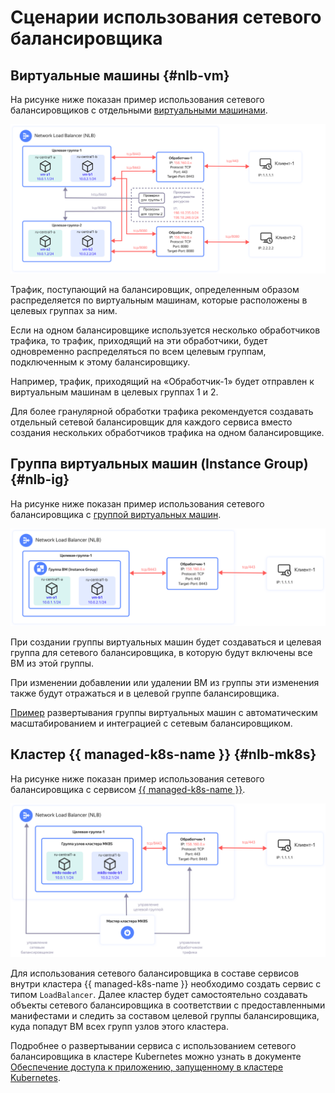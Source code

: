# Сценарии использования сетевого балансировщика

## Виртуальные машины {#nlb-vm}

На рисунке ниже показан пример использования сетевого балансировщиков с отдельными [виртуальными машинами](../../compute/concepts/vm.md).


![NLB-VM](../../_assets/network-load-balancer/nlb-vm.svg)


Трафик, поступающий на балансировщик, определенным образом распределяется по виртуальным машинам, которые расположены в целевых группах за ним.

Если на одном балансировщике используется несколько обработчиков трафика, то трафик, приходящий на эти обработчики, будет одновременно распределяться по всем целевым группам, подключенным к этому балансировщику.

Например, трафик, приходящий на «Обработчик-1» будет отправлен к виртуальным машинам в целевых группах 1 и 2. 

Для более гранулярной обработки трафика рекомендуется создавать отдельный сетевой балансировщик для каждого сервиса вместо создания нескольких обработчиков трафика на одном балансировщике.

## Группа виртуальных машин (Instance Group) {#nlb-ig}

На рисунке ниже показан пример использования сетевого балансировщика с [группой виртуальных машин](../../compute/concepts/instance-groups/index.md).


![NLB-IG](../../_assets/network-load-balancer/nlb-ig.svg)


При создании группы виртуальных машин будет создаваться и целевая группа для сетевого балансировщика, в которую будут включены все ВМ из этой группы.

При изменении добавлении или удалении ВМ из группы эти изменения также будут отражаться и в целевой группе балансировщика.

[Пример](../../_tutorials/infrastructure/vm-autoscale.md) развертывания группы виртуальных машин с автоматическим масштабированием и интеграцией с сетевым балансировщиком.

## Кластер {{ managed-k8s-name }} {#nlb-mk8s}

На рисунке ниже показан пример использования сетевого балансировщика с сервисом [{{ managed-k8s-name }}](../../managed-kubernetes/concepts/index.md).


![NLB-MK8S](../../_assets/network-load-balancer/nlb-mk8s.svg)


Для использования сетевого балансировщика в составе сервисов внутри кластера {{ managed-k8s-name }} необходимо создать сервис с типом `LoadBalancer`. Далее кластер будет самостоятельно создавать объекты сетевого балансировщика в соответствии с предоставленными манифестами и следить за составом целевой группы балансировщика, куда попадут ВМ всех групп узлов этого кластера.

Подробнее о развертывании сервиса с использованием сетевого балансировщика в кластере Kubernetes можно узнать в документе [Обеспечение доступа к приложению, запущенному в кластере Kubernetes](../../managed-kubernetes/operations/create-load-balancer.md).
